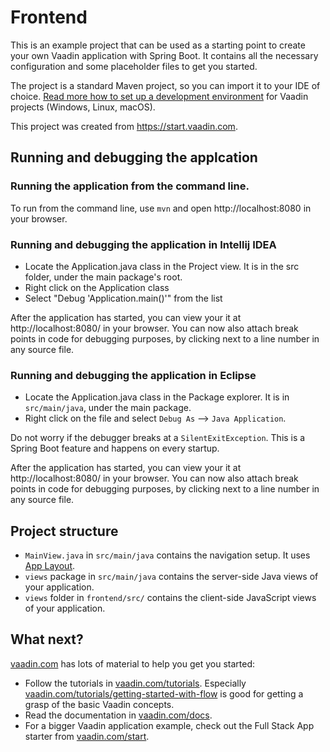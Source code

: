 # Frontend

This is an example project that can be used as a starting point to create your own Vaadin application with Spring Boot.
It contains all the necessary configuration and some placeholder files to get you started.

The project is a standard Maven project, so you can import it to your IDE of
choice. [Read more how to set up a development environment](https://vaadin.com/docs/v14/flow/installing/installing-overview.html)
for Vaadin projects (Windows, Linux, macOS).

This project was created from https://start.vaadin.com.

## Running and debugging the applcation

### Running the application from the command line.

To run from the command line, use `mvn` and open http://localhost:8080 in your browser.

### Running and debugging the application in Intellij IDEA

- Locate the Application.java class in the Project view. It is in the src folder, under the main package's root.
- Right click on the Application class
- Select "Debug 'Application.main()'" from the list

After the application has started, you can view your it at http://localhost:8080/ in your browser. You can now also
attach break points in code for debugging purposes, by clicking next to a line number in any source file.

### Running and debugging the application in Eclipse

- Locate the Application.java class in the Package explorer. It is in `src/main/java`, under the main package.
- Right click on the file and select `Debug As` --> `Java Application`.

Do not worry if the debugger breaks at a `SilentExitException`. This is a Spring Boot feature and happens on every
startup.

After the application has started, you can view your it at http://localhost:8080/ in your browser. You can now also
attach break points in code for debugging purposes, by clicking next to a line number in any source file.

## Project structure

- `MainView.java` in `src/main/java` contains the navigation setup. It
  uses [App Layout](https://vaadin.com/components/vaadin-app-layout).
- `views` package in `src/main/java` contains the server-side Java views of your application.
- `views` folder in `frontend/src/` contains the client-side JavaScript views of your application.

## What next?

[vaadin.com](https://vaadin.com) has lots of material to help you get you started:

- Follow the tutorials in [vaadin.com/tutorials](https://vaadin.com/tutorials).
  Especially [vaadin.com/tutorials/getting-started-with-flow](https://vaadin.com/tutorials/getting-started-with-flow) is
  good for getting a grasp of the basic Vaadin concepts.
- Read the documentation in [vaadin.com/docs](https://vaadin.com/docs).
- For a bigger Vaadin application example, check out the Full Stack App starter
  from [vaadin.com/start](https://vaadin.com/start).
